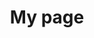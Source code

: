 ---
# Page title
title: My page
# Page type - we want a landing page (such as a homepage)
type: landing

# Your landing page sections - add as many different content blocks as you like
sections:
  # A section to display blog posts
  - block: collection
    id: section-1
    content:
      title: Section 1
      subtitle: A subtitle
      text: hello {{< youtube kcelgrGY1h8 >}}
      # Display content from the `content/post/` folder
      filters:
        folders:
          - post
    design:
        background:
            # Choose colors such as from https://html-color-codes.info
            gradient_start: '#4bb4e3'
            gradient_end: '#2b94c3'
            # The gradient angle from 0-360 degrees
            gradient_angle: 180
            # Text color (true=light, false=dark, or remove for the dynamic theme color).
            text_color_light: true

  - block: collection
    id: section-2
    content:
      title: Section 2
      subtitle: diagram
      text: 
        # ```markmap {height="200px"}
        #   - Hugo Modules
        #   - blox-tailwind
        #   - blox-plugins-netlify
        #   - blox-plugins-netlify-cms
        #   - blox-plugins-reveal
        # ```
      filters:
        folders:
          - post 
    
---